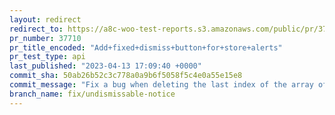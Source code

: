 ```yaml
---
layout: redirect
redirect_to: https://a8c-woo-test-reports.s3.amazonaws.com/public/pr/37710/api/index.html
pr_number: 37710
pr_title_encoded: "Add+fixed+dismiss+button+for+store+alerts"
pr_test_type: api
last_published: "2023-04-13 17:09:40 +0000"
commit_sha: 50ab26b52c3c778a0a9b6f5058f5c4e0a55e15e8
commit_message: "Fix a bug when deleting the last index of the array of alerts"
branch_name: fix/undismissable-notice
---
```

